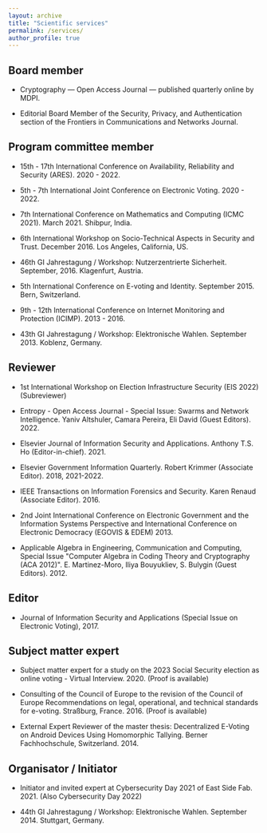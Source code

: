 ```yaml
---
layout: archive
title: "Scientific services"
permalink: /services/
author_profile: true
---
```


Board member
-----
* Cryptography — Open Access Journal — published quarterly online by MDPI.

* Editorial Board Member of the Security, Privacy, and Authentication section of the Frontiers in Communications and Networks Journal.

Program committee member
---
* 15th - 17th International Conference on Availability, Reliability and Security (ARES). 2020 - 2022.

* 5th - 7th International Joint Conference on Electronic Voting. 2020 - 2022.

* 7th International Conference on Mathematics and Computing (ICMC 2021). March 2021. Shibpur, India.

* 6th International Workshop on Socio-Technical Aspects in Security and Trust. December 2016. Los Angeles, California, US.

* 46th GI Jahrestagung / Workshop: Nutzerzentrierte Sicherheit. September, 2016. Klagenfurt, Austria.

* 5th International Conference on E-voting and Identity. September 2015. Bern, Switzerland.

* 9th - 12th International Conference on Internet Monitoring and Protection (ICIMP). 2013 - 2016.

* 43th GI Jahrestagung / Workshop: Elektronische Wahlen. September 2013. Koblenz, Germany.


Reviewer
---
* 1st International Workshop on Election Infrastructure Security (EIS 2022) (Subreviewer)

* Entropy - Open Access Journal - Special Issue: Swarms and Network Intelligence.  Yaniv Altshuler, Camara Pereira, Eli David (Guest Editors). 2022.

* Elsevier Journal of Information Security and Applications. Anthony T.S. Ho (Editor-in-chief). 2021.

* Elsevier Government Information Quarterly. Robert Krimmer (Associate Editor). 2018, 2021-2022.

* IEEE Transactions on Information Forensics and Security. Karen Renaud (Associate Editor). 2016.

* 2nd Joint International Conference on Electronic Government and the Information Systems Perspective and International Conference on Electronic Democracy (EGOVIS & EDEM) 2013.

* Applicable Algebra in Engineering, Communication and Computing, Special Issue "Computer Algebra in Coding Theory and Cryptography (ACA 2012)". E. Martinez-Moro, Iliya Bouyukliev, S. Bulygin (Guest Editors). 2012.

Editor
---
* Journal of Information Security and Applications (Special Issue on Electronic Voting), 2017.

Subject matter expert
---

* Subject matter expert for a study on the 2023 Social Security election as online voting - Virtual Interview. 2020. (Proof is available)

* Consulting of the Council of Europe to the revision of the Council of Europe Recommendations on legal, operational, and technical standards for e-voting. Straßburg, France. 2016. (Proof is available)

* External Expert Reviewer of the master thesis: Decentralized E-Voting on Android Devices Using Homomorphic Tallying. Berner Fachhochschule, Switzerland. 2014.

Organisator / Initiator
---
* Initiator and invited expert at Cybersecurity Day 2021 of East Side Fab. 2021. (Also Cybersecurity Day 2022)

* 44th GI Jahrestagung / Workshop: Elektronische Wahlen. September 2014. Stuttgart, Germany.
